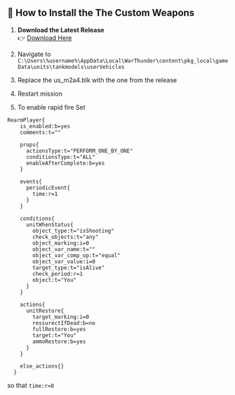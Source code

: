 ## 🚀 How to Install the The Custom Weapons

1. **Download the Latest Release**  
   👉 [Download Here](https://github.com/TheUnsocialEngineer/Ask3lad-Ammo/releases/download/v1-Weapon-Override/us_m2a4.blk)

4. Navigate to ```C:\Users\%username%\AppData\Local\WarThunder\content\pkg_local\gameData\units\tankmodels\userVehicles```

5. Replace the us_m2a4.blk with the one from the release

6. Restart mission

7. To enable rapid fire Set 
```
RearmPlayer{
    is_enabled:b=yes
    comments:t=""

    props{
      actionsType:t="PERFORM_ONE_BY_ONE"
      conditionsType:t="ALL"
      enableAfterComplete:b=yes
    }

    events{
      periodicEvent{
        time:r=1
      }
    }

    conditions{
      unitWhenStatus{
        object_type:t="isShooting"
        check_objects:t="any"
        object_marking:i=0
        object_var_name:t=""
        object_var_comp_op:t="equal"
        object_var_value:i=0
        target_type:t="isAlive"
        check_period:r=1
        object:t="You"
      }
    }

    actions{
      unitRestore{
        target_marking:i=0
        ressurectIfDead:b=no
        fullRestore:b=yes
        target:t="You"
        ammoRestore:b=yes
      }
    }

    else_actions{}
  }
``` 
so that 
```time:r=0```
